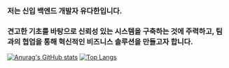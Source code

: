 ### 저는 신입 백엔드 개발자 유다한입니다. 
### 견고한 기초를 바탕으로 신뢰성 있는 시스템을 구축하는 것에 주력하고, 팀과의 협업을 통해 혁신적인 비즈니스 솔루션을 만들고자 합니다.
[![Anurag's GitHub stats](https://github-readme-stats.vercel.app/api?username=danbi22)](https://github.com/anuraghazra/github-readme-stats)
[![Top Langs](https://github-readme-stats.vercel.app/api/top-langs/?username=danbi22&layout=compact)](https://github.com/anuraghazra/github-readme-stats)
<!--
**danbi22/danbi22** is a ✨ _special_ ✨ repository because its `README.md` (this file) appears on your GitHub profile.

Here are some ideas to get you started:

- 🔭 I’m currently working on ...
- 🌱 I’m currently learning ...
- 👯 I’m looking to collaborate on ...
- 🤔 I’m looking for help with ...
- 💬 Ask me about ...
- 📫 How to reach me: ...
- 😄 Pronouns: ...
- ⚡ Fun fact: ...
-->
